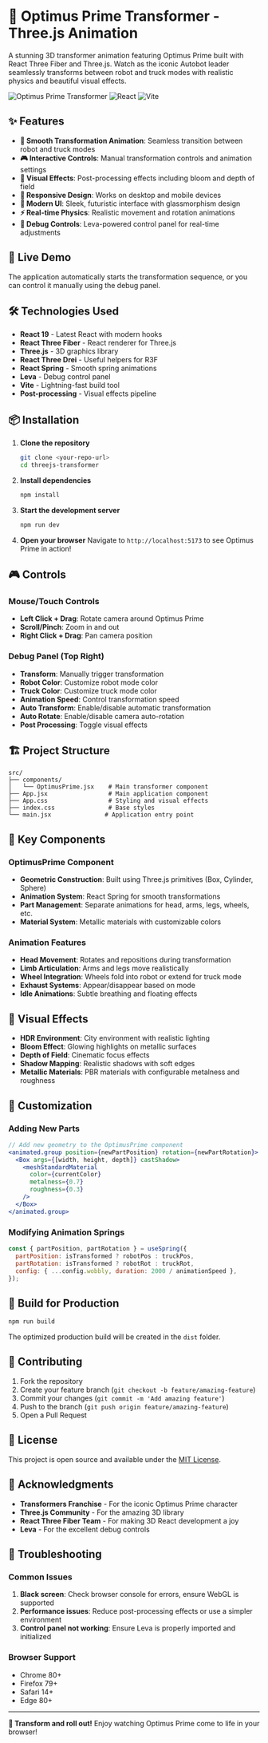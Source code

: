 # 🤖 Optimus Prime Transformer - Three.js Animation

A stunning 3D transformer animation featuring Optimus Prime built with React Three Fiber and Three.js. Watch as the iconic Autobot leader seamlessly transforms between robot and truck modes with realistic physics and beautiful visual effects.

![Optimus Prime Transformer](https://img.shields.io/badge/Three.js-Transformer-blue?style=for-the-badge&logo=three.js)
![React](https://img.shields.io/badge/React-18.x-61dafb?style=for-the-badge&logo=react)
![Vite](https://img.shields.io/badge/Vite-5.x-646cff?style=for-the-badge&logo=vite)

## ✨ Features

- **🔄 Smooth Transformation Animation**: Seamless transition between robot and truck modes
- **🎮 Interactive Controls**: Manual transformation controls and animation settings
- **🌟 Visual Effects**: Post-processing effects including bloom and depth of field
- **📱 Responsive Design**: Works on desktop and mobile devices
- **🎨 Modern UI**: Sleek, futuristic interface with glassmorphism design
- **⚡ Real-time Physics**: Realistic movement and rotation animations
- **🔧 Debug Controls**: Leva-powered control panel for real-time adjustments

## 🚀 Live Demo

The application automatically starts the transformation sequence, or you can control it manually using the debug panel.

## 🛠️ Technologies Used

- **React 19** - Latest React with modern hooks
- **React Three Fiber** - React renderer for Three.js
- **Three.js** - 3D graphics library
- **React Three Drei** - Useful helpers for R3F
- **React Spring** - Smooth spring animations
- **Leva** - Debug control panel
- **Vite** - Lightning-fast build tool
- **Post-processing** - Visual effects pipeline

## 📦 Installation

1. **Clone the repository**

   ```bash
   git clone <your-repo-url>
   cd threejs-transformer
   ```

2. **Install dependencies**

   ```bash
   npm install
   ```

3. **Start the development server**

   ```bash
   npm run dev
   ```

4. **Open your browser**
   Navigate to `http://localhost:5173` to see Optimus Prime in action!

## 🎮 Controls

### Mouse/Touch Controls

- **Left Click + Drag**: Rotate camera around Optimus Prime
- **Scroll/Pinch**: Zoom in and out
- **Right Click + Drag**: Pan camera position

### Debug Panel (Top Right)

- **Transform**: Manually trigger transformation
- **Robot Color**: Customize robot mode color
- **Truck Color**: Customize truck mode color
- **Animation Speed**: Control transformation speed
- **Auto Transform**: Enable/disable automatic transformation
- **Auto Rotate**: Enable/disable camera auto-rotation
- **Post Processing**: Toggle visual effects

## 🏗️ Project Structure

```
src/
├── components/
│   └── OptimusPrime.jsx    # Main transformer component
├── App.jsx                 # Main application component
├── App.css                 # Styling and visual effects
├── index.css               # Base styles
└── main.jsx               # Application entry point
```

## 🎯 Key Components

### OptimusPrime Component

- **Geometric Construction**: Built using Three.js primitives (Box, Cylinder, Sphere)
- **Animation System**: React Spring for smooth transformations
- **Part Management**: Separate animations for head, arms, legs, wheels, etc.
- **Material System**: Metallic materials with customizable colors

### Animation Features

- **Head Movement**: Rotates and repositions during transformation
- **Limb Articulation**: Arms and legs move realistically
- **Wheel Integration**: Wheels fold into robot or extend for truck mode
- **Exhaust Systems**: Appear/disappear based on mode
- **Idle Animations**: Subtle breathing and floating effects

## 🎨 Visual Effects

- **HDR Environment**: City environment with realistic lighting
- **Bloom Effect**: Glowing highlights on metallic surfaces
- **Depth of Field**: Cinematic focus effects
- **Shadow Mapping**: Realistic shadows with soft edges
- **Metallic Materials**: PBR materials with configurable metalness and roughness

## 🔧 Customization

### Adding New Parts

```jsx
// Add new geometry to the OptimusPrime component
<animated.group position={newPartPosition} rotation={newPartRotation}>
  <Box args={[width, height, depth]} castShadow>
    <meshStandardMaterial
      color={currentColor}
      metalness={0.7}
      roughness={0.3}
    />
  </Box>
</animated.group>
```

### Modifying Animation Springs

```jsx
const { partPosition, partRotation } = useSpring({
  partPosition: isTransformed ? robotPos : truckPos,
  partRotation: isTransformed ? robotRot : truckRot,
  config: { ...config.wobbly, duration: 2000 / animationSpeed },
});
```

## 🚀 Build for Production

```bash
npm run build
```

The optimized production build will be created in the `dist` folder.

## 🤝 Contributing

1. Fork the repository
2. Create your feature branch (`git checkout -b feature/amazing-feature`)
3. Commit your changes (`git commit -m 'Add amazing feature'`)
4. Push to the branch (`git push origin feature/amazing-feature`)
5. Open a Pull Request

## 📝 License

This project is open source and available under the [MIT License](LICENSE).

## 🙏 Acknowledgments

- **Transformers Franchise** - For the iconic Optimus Prime character
- **Three.js Community** - For the amazing 3D library
- **React Three Fiber Team** - For making 3D React development a joy
- **Leva** - For the excellent debug controls

## 🐛 Troubleshooting

### Common Issues

1. **Black screen**: Check browser console for errors, ensure WebGL is supported
2. **Performance issues**: Reduce post-processing effects or use a simpler environment
3. **Control panel not working**: Ensure Leva is properly imported and initialized

### Browser Support

- Chrome 80+
- Firefox 79+
- Safari 14+
- Edge 80+

---

**🤖 Transform and roll out!** Enjoy watching Optimus Prime come to life in your browser!
